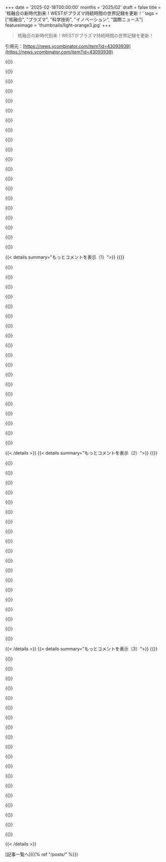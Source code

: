 +++
date = '2025-02-18T00:00:00'
months = '2025/02'
draft = false
title = '核融合の新時代到来！WESTがプラズマ持続時間の世界記録を更新！'
tags = ["核融合", "プラズマ", "科学技術", "イノベーション", "国際ニュース"]
featureimage = 'thumbnails/light-orange3.jpg'
+++

> 核融合の新時代到来！WESTがプラズマ持続時間の世界記録を更新！

引用元：[https://news.ycombinator.com/item?id=43093939](https://news.ycombinator.com/item?id=43093939)

{{<matomeQuote body="ゼロGで核融合できれば閉じ込めの問題は解決なんだけど、ゼロGで融合の条件を作るのが問題だね。重力で融合条件を作るために材料を集めるのが簡単かも。でも、そうなると発電所がエネルギー過多になるから地球からかなり遠い安全な場所に置かなきゃいけなくて、パワーを地球に送る問題も出てくるよね。光子を集めて遠くから収穫することはできると思うけど。" userName="alkonaut" createdAt="2025-02-19T08:01:51" color="">}}

{{<matomeQuote body="その問題はエネルギーをどう地球に戻すか、集めるかだね。もし方向が定まってなくて放射されるだけなら、地球に届くのはほんの一部だけだし。光子を集めるためには常に見える場所に装置が必要で、夜の間は効率が悪くなるんだ。大気の影響もあって光子が減ってしまうから、限界が出てきて全体的に効率が悪くなるよ。" userName="nkrisc" createdAt="2025-02-19T09:06:40" color="">}}

{{<matomeQuote body="実は、送電プロセスが100%効率じゃない方がいいと思う。もし全ての融合エネルギーを捕らえたら、いろんな文句が出てくると思うよ！でも幸いなことに、その融合炉には十分すぎるパワーがあるから。" userName="rob74" createdAt="2025-02-19T09:33:34" color="">}}

{{<matomeQuote body="もしもっと小さくて近かったらいいけど、重力以外の力で物質を圧縮できれば小さくできるかも。例えば、非常に強い磁場なら必要な物質も少なくて済むかもね。" userName="nkrisc" createdAt="2025-02-19T10:38:22" color="">}}

{{<matomeQuote body="逆に、OPが提案したコンセプトはすでに何十億年も前から信頼性を持って動いてるし、何兆回も成功してるんだから、新しい技術を提案するのはデモが必要だよ。" userName="rob74" createdAt="2025-02-19T10:50:59" color="#ff5733">}}

{{<matomeQuote body="残念だけど、元の開発者たちはとっくに去ってしまって、彼らに連絡する手段もないから、説明を求めることもできないんだ。" userName="BoxOfRain" createdAt="2025-02-19T16:41:44" color="">}}

{{<matomeQuote body="実際のコストを見てないよ。燃料が尽きたあとの廃棄手続きはどうなるの？" userName="nkrisc" createdAt="2025-02-19T11:38:50" color="">}}

{{<matomeQuote body="それもプラスなんだよね！もし融合炉の寿命が尽きても（そんなことはまずないけど）、残ってる人たちにとっては終わりだから、廃炉費用や燃料枯渇を心配する必要がないんだ。" userName="rob74" createdAt="2025-02-19T12:06:11" color="">}}

{{<matomeQuote body="100万マイル離れた所で、逆二乗則に従ってトリリオンのデプロイがあるって考えると、その効率の悪さは理解しがたいね。" userName="Dylan16807" createdAt="2025-02-19T21:30:21" color="">}}

{{<matomeQuote body="でも、幸いその融合炉は余裕でエネルギーを供給できるよね。全てのエネルギーが永遠に使えるなんて言われるけど、実際はそうじゃないんだ。" userName="tehbeard" createdAt="2025-02-19T12:49:04" color="">}}

{{<matomeQuote body=" solar panelsを使ってエネルギーを集めたらどう？それにバッテリーを追加して、パネルが見えない時の供給の穴を埋める。" userName="huijzer" createdAt="2025-02-19T11:38:41" color="#ff5c5c">}}

{{<matomeQuote body="いいアイデアだけど、今はバッテリーが高すぎて、利用できないのが問題。安い選択肢を選ぶから、熱エネルギーを使って最終的には温暖化の燃料を燃やすことになっちゃう。未来に向けて変わるかもしれないけど、今は現実的な選択肢なんだ。" userName="belorn" createdAt="2025-02-19T16:22:44" color="">}}

{{<matomeQuote body="＞12月には、中国のバッテリーパックが100$/kWhに下がったんだって。生産が年々20%も増えてるし、エネルギー貯蔵のインストールも30%増加してるよ。西側での利用可能性は問題かもしれないけど、中国は大規模に導入してる。" userName="huijzer" createdAt="2025-02-19T19:00:42" color="#ff5733">}}

{{<matomeQuote body="北スウェーデンにあるNorthvoltって新しいバッテリーファクトリーが、EUからの融資が切れた後、他のサポートを求めて破産を申し立てたんだ。新しい天然ガス発電所を建てる禁止法をEUにお願いしたいけど、実現するかは分からない。" userName="belorn" createdAt="2025-02-20T00:49:22" color="">}}

{{<matomeQuote body="そんな禁止法は良くないと思うけど、非化石エネルギーの生成を推進するのはいい考えだよね。" userName="huijzer" createdAt="2025-02-20T08:04:49" color="">}}

{{<matomeQuote body="なるほど、何か良い解決策を見つけられそうだね。" userName="alkonaut" createdAt="2025-02-19T14:20:59" color="">}}

{{<matomeQuote body="この問題は、エネルギーを地球に戻して集める方法だね。’シンプル’にするなら、地球をそのエネルギーが行く場所に動かしちゃうのがいいかも。>「https://en.wikipedia.org/wiki/Dyson_sphere」" userName="Someone" createdAt="2025-02-19T13:15:31" color="">}}

{{<matomeQuote body="余分な光子を別の方法で使えるかもしれない。バイオエンジニアリングで太陽光を集める装置を作って、CO2を分解して他の有用な物質を生み出すことができる。こうすれば、貴重な複雑な分子を得られて、CO2も減らせるからお得だよね。" userName="jmward01" createdAt="2025-02-19T16:42:59" color="#38d3d3">}}

{{<matomeQuote body="余分な光子を使って、CO2とH2Oを使って糖や他の炭水化物を作る装置を作れるかもしれない。特定の反応によっては、O2を副産物として得られることもあって、さらにありがたいことになるかも。" userName="nkrisc" createdAt="2025-02-20T12:26:03" color="">}}

{{<matomeQuote body="新しい原子炉からの放射線に対処するための肌の保護製品を販売するビジネスも考えられるかもしれない。放射線が高い場所でバカンスを選ぶ人も出てくるかも。暖かいし、面白いね。" userName="hghid" createdAt="2025-02-19T08:38:53" color="">}}

{{< details summary="もっとコメントを表示（1）">}}
{{<matomeQuote body="日焼けサロンを売る別のビジネスもあるかもね。" userName="robertlagrant" createdAt="2025-02-19T10:26:38" color="">}}

{{<matomeQuote body="一つだけだと、一方の地球の側しかエネルギーを受けられなくて、もう一方は困るかも。二つあると動物が混乱してみんなのサーカディアンリズムが壊れちゃうし、三体問題にも対処しなきゃいけなくなる。雲がある時は光子が来なくなる問題もあるし。" userName="AnthonyMouse" createdAt="2025-02-19T08:14:08" color="">}}

{{<matomeQuote body="光子は熱も生むし、その熱を使って役立つ作業もできるんだ。光子が当たらない時でも水を蒸発させて、後で川として凝縮されるから、水車を設置することもできる。ちょっとSF的だけど。" userName="alkonaut" createdAt="2025-02-19T10:06:51" color="">}}

{{<matomeQuote body="重力ベースの蓄電のエネルギー密度は低いから、山が多い安い土地のある場所ではうまくいくかも。でもそれが使えなくなったらどうするのかが問題。スケーラブルな蓄電技術が必要で、それのコストが低くないと難しい。例えば、バッテリーを115ドル/kWhで作れるなら、米国の電力網を一週間支えるための容量には約24兆ドルかかってしまうんだ。" userName="AnthonyMouse" createdAt="2025-02-19T18:25:22" color="#ff5733">}}

{{<matomeQuote body="バッテリーで一週間の蓄電をするのは良くないね。効率は低いけど初期投資は少ない水素の方が良い。バッテリーと長期蓄電の最適な組み合わせで大体12時間くらいの蓄電が限界だよ。" userName="pfdietz" createdAt="2025-02-21T21:35:11" color="">}}

{{<matomeQuote body="65％再生可能エネルギーの電力網があって、35％が天然ガスだとしても、真っ暗でバッテリーが空だと困っちゃうんだよね。再生可能エネルギーが95％とかだと、余計にやばい。水素を使うには、TW級の水素燃料電池や水素の貯蔵タンクが必要で、そんなもん使うのは年1回くらいじゃコストかけるのキツいよ。" userName="AnthonyMouse" createdAt="2025-02-22T08:59:00" color="#ff33a1">}}

{{<matomeQuote body="遠くにある巨大な核融合炉って、太陽のことじゃない？" userName="palata" createdAt="2025-02-19T14:38:56" color="">}}

{{<matomeQuote body="これの究極の目的は、地球から約1AU離れた自己持続型核融合炉を作って、太陽光発電でエネルギーを吸収することなんだね。すごい発想だ！" userName="PhunkyPhil" createdAt="2025-02-19T16:39:09" color="">}}

{{<matomeQuote body="これって太陽光発電のジョークじゃないの？地球上に蓄積されたエネルギーのことも含めて、意味を考えるのに時間がかかった。" userName="alwa" createdAt="2025-02-19T08:22:14" color="">}}

{{<matomeQuote body="HNの利用者の多くが、明確なユーモアのポリシーがあると思ってるみたい。ほんとに面白いものを見たとき、混乱する人が多い理由も分かる。これで恥をかかずに済むんだね。" userName="spiderfarmer" createdAt="2025-02-19T12:22:59" color="">}}

{{<matomeQuote body="HNには本気でおかしな意見を吐く人が多いのが問題だよ。>「A Modest Proposal」は、赤ちゃんを食べるべきだと本気で思ってる人がいると、全然面白くなくなる。" userName="mrguyorama" createdAt="2025-02-19T16:48:53" color="">}}

{{<matomeQuote body="若い人は皮肉やアイロニーを理解するのが難しいみたいだね。ネットでの/sの普及が関係してるのかな、それとも何か他に変わったことがあるのか？" userName="deepspace" createdAt="2025-02-19T20:10:55" color="">}}

{{<matomeQuote body="AIに皮肉を認識させようとしてるって、真面目にやってるんだって。うまくいくのかね。" userName="ahazred8ta" createdAt="2025-02-20T02:06:16" color="">}}

{{<matomeQuote body="空から地球にエネルギーをビームで送る？シムシティのマイクロ波発電所から何も学ばなかったの？" userName="mock-possum" createdAt="2025-02-19T08:21:49" color="">}}

{{<matomeQuote body="これは中国のEASTが数週間前に達成した記録から25％の改善だったね。核軍拡レースを称賛するよ。22分は「20年先」と言われる技術としてはすごく印象的だし、核融合の技術的課題について深く調べてみようと思う。" userName="janalsncm" createdAt="2025-02-19T01:03:34" color="#38d3d3">}}

{{<matomeQuote body="実際の商業炉に必要な温度の半分に過ぎないのは間違いないけど、これはすごいし希望が持てるよ。エネルギーや中性子を回収する仕組みがないのも気になるけどね。" userName="thrance" createdAt="2025-02-19T01:37:53" color="">}}

{{<matomeQuote body="その通りだけど、それがITERの目的だからね。この研究はその制御系を検証して、機械依存でないことを証明するためのものだよ。" userName="XorNot" createdAt="2025-02-19T07:01:35" color="">}}

{{<matomeQuote body="私は素人なんだけど、数ヶ月前にここで紹介されたConstruction Physicsの記事が面白いと思ったよ。" userName="amonon" createdAt="2025-02-19T16:38:12" color="">}}

{{<matomeQuote body="経済的に実用化できないという「ベアケース」も含まれているのは良いね。私は融合技術について批判的だから、容器の照射の問題がいつも議論されないのも気になる。固体燃料棒の核分裂に比べれば大きな問題じゃないのかもしれないけど、やっぱり反応器の設計は持続的な再構成・交換戦略が必要になると思う。" userName="AtlasBarfed" createdAt="2025-02-20T02:13:45" color="#38d3d3">}}

{{<matomeQuote body="「20年先」の言葉は意味がないと思う。実現可能なのに難しくて、数十年の持続的な努力が必要な技術もあるんだから。デジタルコンピュータでの自然言語理解の進展がその例かな。" userName="api" createdAt="2025-02-19T12:23:37" color="">}}


{{< /details >}}
{{< details summary="もっとコメントを表示（2）">}}
{{<matomeQuote body="＞「20年先」の言葉は意味がない。<br>そうじゃないよ。これは技術の発展段階を示すもので、実現方法が全く分からず未来に期待するということだよ。自然言語理解の話も、そういう突破口があったら研究はさっさと進むよ。" userName="slightwinder" createdAt="2025-02-19T16:41:16" color="">}}

{{<matomeQuote body="私たちはもう融合を実現できるし、指標も上がっている。商業的なエネルギー源としての融合が可能になるまでスケールアップが必要だけど、そこに飛躍は無いんだ。ただより良い閉じ込めが求められているだけだから。" userName="api" createdAt="2025-02-19T18:02:07" color="#ff33a1">}}

{{<matomeQuote body="ある程度のトリプル・プロダクトを達成するだけじゃダメだと思うよ。問題はプラズマ物理だけじゃなくて、工程や経済性にも根ざしている。反応器の壁は耐えられるパワーや累積中性子照射が限られているし、こういう問題は重要だと思う。" userName="pfdietz" createdAt="2025-02-21T22:36:48" color="">}}

{{<matomeQuote body="それはちょっと違うね。融合に到達する方法はいくつか知っているけど、そのレベルには達してない。私たちはまだ融合をマスターしていなくて、基礎研究が必要だから、商業炉向けの技術の範囲には入ってない。" userName="slightwinder" createdAt="2025-02-20T10:46:15" color="">}}

{{<matomeQuote body="確かに！AIとのアナロジーはさらに良いかも。これは、ディープラーニングやトランスフォーマーのアーキテクチャが出る前のニューラルネットワークの状態みたいだね。結局、いくつかの革新が必要だったんだ。単純にモデルを大きくするだけじゃなかったんだよ。" userName="api" createdAt="2025-02-20T13:03:19" color="#45d325">}}

{{<matomeQuote body="LLMsが「自然言語理解をクリアした」というのは疑問だな。確かに impressivだけど、LLMsはそもそも「理解」してないから。" userName="palata" createdAt="2025-02-19T14:40:25" color="">}}

{{<matomeQuote body="あなたの言いたいことはわかるけど、目標が動いているように感じるね。今のコンピュータに質問すれば、実際の話とは関係なくそれっぽい返事を返してくれるし、単語の意味や翻訳もできるし、会話も成立するから。" userName="frenchwhisker" createdAt="2025-02-19T15:42:04" color="">}}

{{<matomeQuote body="＞あなたの言いたいことはわかるけど、目標が動いているように感じるね。<br>俺は目標を設定しているわけじゃないよ。「LLMsが自然言語理解をクリアした」と言われているが、俺はそう思わない。LLMsが達成したことに関しては賛成できることがたくさんあるけど、これは違う。" userName="palata" createdAt="2025-02-19T16:32:56" color="#38d3d3">}}

{{<matomeQuote body="理解を測るためのメトリックは何？自然言語の理解と、その言語サンプルを使って議論するテーマの理解をどう分けるの？たいていの合理的なメトリックによれば、LLMsは自然言語を理解していると言える。ただし、論理や推論、自然言語が表現する概念の理解には明らかに欠けている。" userName="fc417fc802" createdAt="2025-02-20T00:13:29" color="#785bff">}}

{{<matomeQuote body="なるほど！興味があるんだけど、あなたの言葉で言うと、LLMsは何を成し遂げたの？" userName="frenchwhisker" createdAt="2025-02-19T20:24:17" color="">}}

{{<matomeQuote body="あなたの「理解」の定義は何なの？" userName="throwawaymaths" createdAt="2025-02-19T20:08:52" color="">}}

{{<matomeQuote body="もっと印象的なのは、人間が実際にLLMsを理解できるようになる時だ！" userName="riskable" createdAt="2025-02-19T15:42:11" color="">}}

{{<matomeQuote body="＞デジタルコンピュータによる自然言語理解のクリアは我々の分野の一例で、これが現実にある。<br>その通り、50年以上は簡単だと言われていた専門家もいる中で、今はもう実現しているよ。" userName="anonzzzies" createdAt="2025-02-19T13:50:17" color="#38d3d3">}}

{{<matomeQuote body="いいねハハ、もう一つの核兵器競争の本当に怖い部分は、融合技術でもあるんだよね！" userName="nixonpjoshua" createdAt="2025-02-19T02:49:44" color="">}}

{{<matomeQuote body="トリプルプロダクト（効率）が過去50年でムーアの法則以上に進んでるのに、フュージョン研究について冗談を言う人が多い。物事には時間がかかるものだよ。『The future of fusion energy』という素晴らしい本のレビューもおすすめだよ。" userName="niemandhier" createdAt="2025-02-19T06:30:48" color="#ff33a1">}}

{{<matomeQuote body="トリプルプロダクト（効率）が過去50年でムーアの法則以上に進展してる。でも、ムーアの法則は既存の産業に対してのもので、昔は計算技術のために1百万回以上の改善が必要だったんだ。" userName="JumpCrisscross" createdAt="2025-02-19T06:36:50" color="#ff33a1">}}

{{<matomeQuote body="それがどういうことかよくわからないな。フォトリソグラフィーやトランジスタが出る前に、コンピュータ技術がたくさんあったし、ムーアの法則は1965年に提唱されたから、個々のチップには10^6個未満のトランジスタしかなかった。" userName="Retric" createdAt="2025-02-19T09:28:49" color="">}}

{{<matomeQuote body="確かに、過去に戻ったら、川やダムを使って論理ゲートを作るって考えることがあるよ。" userName="darkhorse222" createdAt="2025-02-19T09:51:01" color="">}}

{{<matomeQuote body="今の知識を持って過去に戻ったら確かにできるかも。でもゼロから開発するのは全然別の話だよね。" userName="jjk166" createdAt="2025-02-19T20:47:41" color="">}}

{{<matomeQuote body="似たような話で、もし100年前に生まれてたら、MONIACみたいなものを発明したいなって思う。" userName="tombert" createdAt="2025-02-19T15:37:35" color="">}}


{{< /details >}}
{{< details summary="もっとコメントを表示（3）">}}
{{<matomeQuote body="ムーアの法則は自己増殖的で、計算の改善がさらなる改善をもたらすけど、フュージョンは商業的なブレークイーブンまでは加速しない。" userName="throwawaymaths" createdAt="2025-02-19T20:11:01" color="#785bff">}}

{{<matomeQuote body="両方とも間違ってる。ムーアの法則は設計プロセスの計算能力向上によるものじゃなくて、問題を解決するためのプロセス改善が非常に長い連鎖によって生まれている。フュージョンの進展も挑戦に対する理解を深めることで進むんだよ。" userName="jjk166" createdAt="2025-02-19T20:43:20" color="#38d3d3">}}

{{<matomeQuote body="“問題を解決するための理解が深まることで、開発が容易になる。”確かに、より高度な計算モデルがこれを助けてるんじゃないかな？ムーアの法則では支配的な要因ではないかもしれないけど、無視できない存在だと思う。" userName="alanbernstein" createdAt="2025-02-19T21:43:18" color="">}}

{{<matomeQuote body="おそらく違うと思う。材料科学の研究はアナログエレクトロニクス、特に電圧信号の測定にかなり依存してて、デジタルエレクトロニクスにはあまり依存してない。現代のコンピュータは研究者にとっては生活の質を向上させる素晴らしいものだけどね。商業生産ラインは違うかもしれない。ASMLの機械のファームウェアを実装するのに必要な最低限のコンピュータシステムってどれくらいだろう。おそらく真空管以上だけど、古い8ビットチップで何とかなるんじゃないかな。あくまで推測だけど。" userName="fc417fc802" createdAt="2025-02-20T00:20:34" color="#ff33a1">}}

{{<matomeQuote body="確かにコンピュータモデルが進化してるけど、チップの小型化はあんまり貢献してないよね。未来からタイムトラベルしてきた人がASMLとTSMCに4倍速のコンピュータを渡しても、その動作や製造方法が分からなきゃ、目立った効果はないと思う。" userName="jjk166" createdAt="2025-02-20T00:36:01" color="">}}

{{<matomeQuote body="Mooreの法則は経験則だけど、1980年代のコンピュータパワーでASMLのDUVマシンは存在し得ると思う？" userName="throwawaymaths" createdAt="2025-02-20T04:42:48" color="">}}

{{<matomeQuote body="＞Mooreの法則は経験則<br>だから、どうしたの？<br>＞1980年代のコンピュータパワーでASMLのDUVマシンは存在し得ると思う？<br>それに匹敵するものはあり得ると思うよ。難しさは精度の問題で、コントロールじゃない。実際にはマシンのコントローラーも90年代レベルのコンピュータパワーかも。" userName="jjk166" createdAt="2025-02-21T13:58:38" color="">}}

{{<matomeQuote body="Mooreの法則って、チップが2Dだから観察されたことで、線形の縮小が指数的な利益をもたらすもの。融合炉の設計にはそんな単純な関係は見えないから、ちょっと違うと思う。" userName="markhahn" createdAt="2025-02-19T18:41:26" color="">}}

{{<matomeQuote body="具体的には、東海岸のプラズマを1337秒間維持できたみたいで、使用したのは2メガワットの加熱。1337は冗談じゃないけど、偶然の”leet”表現だろうね。" userName="kragen" createdAt="2025-02-19T08:43:43" color="#ff5733">}}

{{<matomeQuote body="最初は目標であって、半私的なジョークかと思ったけど、偶然だという意見も納得。でもデザインだと信じたいな。" userName="Swannie" createdAt="2025-02-19T11:21:05" color="">}}

{{<matomeQuote body="中国がスパイしてるから、テクノロジーの全貌を見せるのは、永久にリードが取れると確信が持てるまでは控えた方がいいよね。" userName="ReptileMan" createdAt="2025-02-19T13:47:24" color="">}}

{{<matomeQuote body="科学はもっとオープンな方が進むと思うんだけどな。" userName="lanstin" createdAt="2025-02-19T15:04:46" color="">}}

{{<matomeQuote body="残念だけど、資本主義ではそういうもんなんだろうね。核融合を”解明”して商品化できるやつが億単位のプロジェクトを勝ち取る。" userName="Cthulhu_" createdAt="2025-02-19T15:53:13" color="">}}

{{<matomeQuote body="難しいと思う。融合は面白いエンジニアリング課題だけど、電力生成や輸送の大きなエネルギー分野では競争力が低いね。融合は非常に大きくて複雑な機械が必要で、いくつかの問題は核分裂炉と似たようなもので、手間が掛かりすぎる。" userName="jjk166" createdAt="2025-02-19T21:14:21" color="#45d325">}}

{{<matomeQuote body="同意だね。何十億ドルもかかるよ。これは世界のエネルギー動態を根本的に変えるもので、D-T炉は熱交換を使ってるし、産業用途に有用な熱も出せるからさ。MSRはそれに適してるけど、もちろんそれは核分裂炉だよ。国の安全保障の問題に近いね。" userName="buzzm" createdAt="2025-02-19T16:21:20" color="#38d3d3">}}

{{<matomeQuote body="これは国家資金提供の研究所の科学プロジェクトで、資本主義のプロジェクトじゃないよ。" userName="kragen" createdAt="2025-02-19T18:38:17" color="">}}

{{<matomeQuote body="EAST（中国）とWEST（フランス）はITERの傘下にあるよ。ノートはちゃんと共有されてるんだ。" userName="Bayart" createdAt="2025-02-20T23:07:15" color="">}}

{{<matomeQuote body="記事によると、まだ核融合温度じゃなくて、将来のテストでさらに高温を目指す予定なんだ。" userName="MobiusHorizons" createdAt="2025-02-19T14:53:34" color="#45d325">}}

{{<matomeQuote body="なるほど、ありがとう！それを見落としてたよ。それなら少し印象が薄れるね。結局、蛍光灯の管でも、磁場を使わなくても安定したプラズマを数年維持できるからさ。" userName="kragen" createdAt="2025-02-20T00:05:00" color="">}}

{{<matomeQuote body="Hモード（高閉じ込めモード）の技術的な紹介が良いよ：<br>https://www.energy.gov/science/articles/science-close-develo...<br>＞”Hモードでは、乱れのない穏やかなエッジが、プラズマが失う熱や帯電粒子の量を減少させる。これにより、プラズマ全体の圧力が急激に増加する。エネルギーと粒子の損失が減ることで、プラズマ周囲の材料への損傷も最小限に抑えられる。”" userName="adamredwoods" createdAt="2025-02-19T01:36:56" color="#38d3d3">}}


{{< /details >}}


[記事一覧へ]({{% ref "/posts/" %}})
